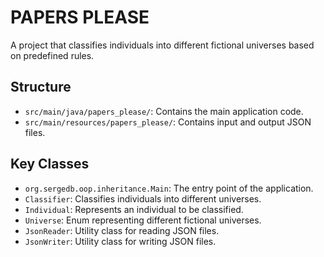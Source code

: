 # PAPERS PLEASE

A project that classifies individuals into different fictional universes based on predefined rules.

## Structure
- `src/main/java/papers_please/`: Contains the main application code.
- `src/main/resources/papers_please/`: Contains input and output JSON files.

## Key Classes
- `org.sergedb.oop.inheritance.Main`: The entry point of the application.
- `Classifier`: Classifies individuals into different universes.
- `Individual`: Represents an individual to be classified.
- `Universe`: Enum representing different fictional universes.
- `JsonReader`: Utility class for reading JSON files.
- `JsonWriter`: Utility class for writing JSON files.